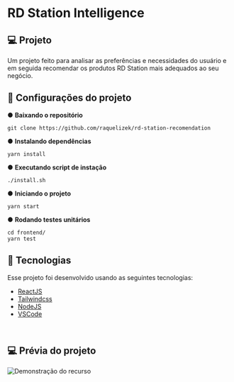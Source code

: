  # RD Station Intelligence 

## 💻 Projeto
Um projeto feito para analisar as preferências e necessidades do usuário e em seguida 
recomendar os produtos RD Station mais adequados ao seu negócio.

## 📌 Configurações do projeto
● <b>Baixando o repositório</b>
```
git clone https://github.com/raquelizek/rd-station-recomendation
```

● <b>Instalando dependências</b>
```
yarn install
```

● <b>Executando script de instação</b>
```
./install.sh
```

● <b>Iniciando o projeto</b>
```
yarn start
```

● <b>Rodando testes unitários</b>
```
cd frontend/
yarn test
```


## 🚀 Tecnologias

Esse projeto foi desenvolvido usando as seguintes tecnologias:

- [ReactJS](https://react.dev/)
- [Tailwindcss](https://tailwindcss.com/)
- [NodeJS](https://nodejs.org/en/)
- [VSCode](https://code.visualstudio.com/https://aws.amazon.com/pt/s3)

<br>

## 💻 Prévia do projeto
![Demonstração do recurso](https://i.imgur.com/DQHwH0s.gif)

